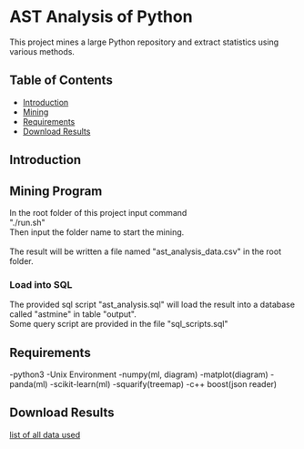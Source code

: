 # AST Analysis of Python

This project mines a large Python repository and extract statistics using various methods.

## Table of Contents
  * [Introduction](#introduction)
  * [Mining](#mining)
  * [Requirements](#requirements)
  * [Download Results](#download-results)

## Introduction



## Mining Program


In the root folder of this project input command</br>
"./run.sh"</br>
Then input the folder name 
to start the mining.</br>
</br>
The result will be written a file named "ast_analysis_data.csv" in the root folder.</br>
<h3>Load into SQL</h3>
The provided sql script "ast_analysis.sql" will load the result into a database called "astmine" in table "output".</br>
Some query script are provided in the file "sql_scripts.sql" </br>

## Requirements

  -python3
  -Unix Environment
  -numpy(ml, diagram)
  -matplot(diagram)
  -panda(ml)
  -scikit-learn(ml)
  -squarify(treemap)
  -c++ boost(json reader)

## Download Results

<a href="https://pdm.pw/mine/downloads/" target="_blank" rel="noopener noreferrer">list of all data used</a>


